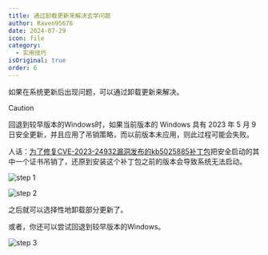 ```yaml
---
title: 通过卸载更新来解决玄学问题
author: Raven95676
date: 2024-07-29
icon: file
category:
  - 实用技巧
isOriginal: true
order: 6
---
```

如果在系统更新后出现问题，可以通过卸载更新来解决。

> [!caution]
> 回退到较早版本的Windows时，如果当前版本的 Windows 具有 2023 年 5 月 9 日安全更新，并且应用了吊销策略，而以前版本未应用，则此过程可能会失败。
>
> 人话：[为了修复CVE-2023-24932漏洞发布的kb5025885补丁包](https://support.microsoft.com/zh-cn/topic/kb5025885-%E5%A6%82%E4%BD%95%E9%92%88%E5%AF%B9%E4%B8%8E-cve-2023-24932-%E5%85%B3%E8%81%94%E7%9A%84%E5%AE%89%E5%85%A8%E5%90%AF%E5%8A%A8%E6%9B%B4%E6%94%B9%E7%AE%A1%E7%90%86-windows-%E5%BC%95%E5%AF%BC%E7%AE%A1%E7%90%86%E5%99%A8%E5%90%8A%E9%94%80-41a975df-beb2-40c1-99a3-b3ff139f832d)把安全启动的其中一个证书吊销了，还原到安装这个补丁包之前的版本会导致系统无法启动。

![step 1](https://ooo.0x0.ooo/2024/07/29/ORjzMj.jpg)

![step 2](https://ooo.0x0.ooo/2024/07/29/ORjbZt.jpg)

之后就可以选择性地卸载部分更新了。

或者，你还可以尝试回退到较早版本的Windows。

![step 3](https://ooo.0x0.ooo/2024/07/29/ORjkcx.jpg)
